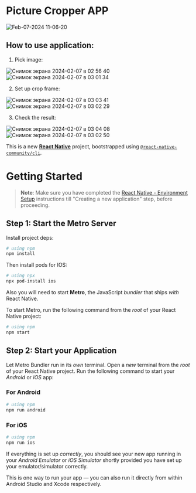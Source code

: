 # Picture Cropper APP

![Feb-07-2024 11-06-20](https://github.com/9pasha/PicturePlugin/assets/43972020/4879c506-ac03-41cb-9142-3056da053646)

## How to use application:

1. Pick image:

![Снимок экрана 2024-02-07 в 02 56 40](https://github.com/9pasha/PicturePlugin/assets/43972020/5269ed55-8253-4ec1-8c91-d225355b8c51) ![Снимок экрана 2024-02-07 в 03 01 34](https://github.com/9pasha/PicturePlugin/assets/43972020/84de886c-175f-450e-961c-69f325363ac7)

2. Set up crop frame:

![Снимок экрана 2024-02-07 в 03 03 41](https://github.com/9pasha/PicturePlugin/assets/43972020/4e359c0e-d010-4e22-96b4-2cb08565c6d0) ![Снимок экрана 2024-02-07 в 03 02 29](https://github.com/9pasha/PicturePlugin/assets/43972020/b5acb919-5c47-4b75-a92f-224a0822870d)

3. Check the result:

![Снимок экрана 2024-02-07 в 03 04 08](https://github.com/9pasha/PicturePlugin/assets/43972020/6877d72e-e0e0-4e01-b94a-4e5d05c25eba) ![Снимок экрана 2024-02-07 в 03 02 50](https://github.com/9pasha/PicturePlugin/assets/43972020/c9ee9a8a-7bc3-4341-9ed2-94d40dfc20ef)

This is a new [**React Native**](https://reactnative.dev) project, bootstrapped using [`@react-native-community/cli`](https://github.com/react-native-community/cli).

# Getting Started

>**Note**: Make sure you have completed the [React Native - Environment Setup](https://reactnative.dev/docs/environment-setup) instructions till "Creating a new application" step, before proceeding.

## Step 1: Start the Metro Server

Install project deps:

```bash
# using npm
npm install
```

Then install pods for IOS:

```bash
# using npx
npx pod-install ios
```

Also you will need to start **Metro**, the JavaScript _bundler_ that ships _with_ React Native.

To start Metro, run the following command from the _root_ of your React Native project:

```bash
# using npm
npm start
```

## Step 2: Start your Application

Let Metro Bundler run in its _own_ terminal. Open a _new_ terminal from the _root_ of your React Native project. Run the following command to start your _Android_ or _iOS_ app:

### For Android

```bash
# using npm
npm run android
```

### For iOS

```bash
# using npm
npm run ios
```

If everything is set up _correctly_, you should see your new app running in your _Android Emulator_ or _iOS Simulator_ shortly provided you have set up your emulator/simulator correctly.

This is one way to run your app — you can also run it directly from within Android Studio and Xcode respectively.

